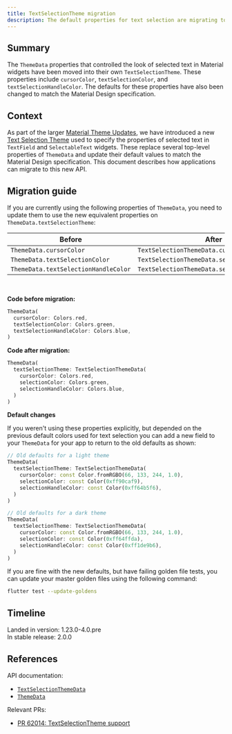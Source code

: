 ```yaml
---
title: TextSelectionTheme migration
description: The default properties for text selection are migrating to TextSelectionTheme.
---
```


## Summary

The `ThemeData` properties that controlled the look of
selected text in Material widgets have been moved into
their own `TextSelectionTheme`. These properties include
`cursorColor`, `textSelectionColor`, and
`textSelectionHandleColor`. The defaults for these
properties have also been changed to match the Material
Design specification.

## Context

As part of the larger [Material Theme Updates][],
we have introduced a new [Text Selection Theme][]
used to specify the properties of selected text in
`TextField` and `SelectableText` widgets.
These replace several top-level properties of `ThemeData`
and update their default values to match the Material
Design specification. This document describes how
applications can migrate to this new API.

## Migration guide

If you are currently using the following properties of
`ThemeData`, you need to update them to use the new
equivalent properties on `ThemeData.textSelectionTheme`:

| Before                               | After                                         |
|--------------------------------------|-----------------------------------------------|
| `ThemeData.cursorColor`              | `TextSelectionThemeData.cursorColor`          |
| `ThemeData.textSelectionColor`       | `TextSelectionThemeData.selectionColor`       |
| `ThemeData.textSelectionHandleColor` | `TextSelectionThemeData.selectionHandleColor` |

<br/>

**Code before migration:**

<!-- skip -->
```dart
ThemeData(
  cursorColor: Colors.red,
  textSelectionColor: Colors.green,
  textSelectionHandleColor: Colors.blue,
)
```

**Code after migration:**

<!-- skip -->
```dart
ThemeData(
  textSelectionTheme: TextSelectionThemeData(
    cursorColor: Colors.red,
    selectionColor: Colors.green,
    selectionHandleColor: Colors.blue,
  )
)
```

**Default changes**

If you weren't using these properties explicitly,
but depended on the previous default colors used
for text selection you can add a new field to your
`ThemeData` for your app to return to the old defaults
as shown:

<!-- skip -->
```dart
// Old defaults for a light theme
ThemeData(
  textSelectionTheme: TextSelectionThemeData(
    cursorColor: const Color.fromRGBO(66, 133, 244, 1.0),
    selectionColor: const Color(0xff90caf9),
    selectionHandleColor: const Color(0xff64b5f6),
  )
)
```

<!-- skip -->
```dart
// Old defaults for a dark theme
ThemeData(
  textSelectionTheme: TextSelectionThemeData(
    cursorColor: const Color.fromRGBO(66, 133, 244, 1.0),
    selectionColor: const Color(0xff64ffda),
    selectionHandleColor: const Color(0xff1de9b6),
  )
)
```

If you are fine with the new defaults,
but have failing golden file tests, you
can update your master golden files using the
following command:

```bash
flutter test --update-goldens
```

## Timeline

Landed in version: 1.23.0-4.0.pre<br>
In stable release: 2.0.0

## References

API documentation:
* [`TextSelectionThemeData`][]
* [`ThemeData`][]

Relevant PRs:
* [PR 62014: TextSelectionTheme support][]

[Material Theme Updates]: /go/material-theme-system-updates
[PR 62014: TextSelectionTheme support]: {{site.repo.flutter}}/pull/62014
[Text Selection Theme]: /go/text-selection-theme
[`TextSelectionThemeData`]: {{site.api}}/flutter/material/TextSelectionThemeData-class.html
[`ThemeData`]: {{site.api}}/flutter/material/ThemeData-class.html
